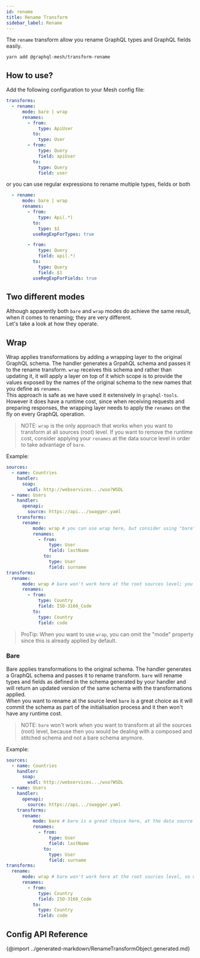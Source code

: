 ```yaml
---
id: rename
title: Rename Transform
sidebar_label: Rename
---
```


The `rename` transform allow you rename GraphQL types and GraphQL fields easily. 

```
yarn add @graphql-mesh/transform-rename
```

## How to use?

Add the following configuration to your Mesh config file:

```yml
transforms:
  - rename:
      mode: bare | wrap
      renames:
        - from:
            type: ApiUser
          to:
            type: User
        - from:
            type: Query
            field: apiUser
          to:
            type: Query
            field: user
```

or you can use regular expressions to rename multiple types, fields or both

```yml
  - rename:
      mode: bare | wrap
      renames:
        - from:
            type: Api(.*)
          to:
            type: $1
          useRegExpForTypes: true

        - from:
            type: Query
            field: api(.*)
          to:
            type: Query
            field: $1
          useRegExpForFields: true

```

## Two different modes
Although apparently both `bare` and `wrap` modes do achieve the same result, when it comes to renaming; they are very different.  
Let's take a look at how they operate.

## Wrap
Wrap applies transformations by adding a wrapping layer to the original GraphQL schema. The handler generates a GrpahQL schema and passes it to the rename transform. `wrap` receives this schema and rather than updating it, it will apply a layer on top of it which scope is to provide the values exposed by the names of the original schema to the new names that you define as `renames`.  
This approach is safe as we have used it extensively in `graphql-tools`. However it does have a runtime cost, since when receiving requests and preparing responses, the wrapping layer needs to apply the `renames` on the fly on every GraphQL operation.

> NOTE: `wrap` is the only approach that works when you want to transform at all sources (root) level. If you want to remove the runtime cost, consider applying your `renames` at the data source level in order to take advantage of `bare`.

Example:
```yaml
sources:
  - name: Countries
    handler:
      soap:
        wsdl: http://webservices.../wso?WSDL
  - name: Users
    handler:
      openapi:
        source: https://api.../swagger.yaml
    transforms:
      rename:
          mode: wrap # you can use wrap here, but consider using "bare" to remove runtime cost
          renames:
            - from:
                type: User
                field: lastName
              to:
                type: User
                field: surname
transforms:
  rename:
      mode: wrap # bare won't work here at the root sources level; you can set "wrap" or simply omit the "mode" property
      renames:
        - from:
            type: Country
            field: ISO-3166_Code
          to:
            type: Country
            field: code
```

> ProTip: When you want to use `wrap`, you can omit the "mode" property since this is already applied by default.  

### Bare
Bare applies transformations to the original schema. The handler generates a GraphQL schema and passes it to rename transform. `bare` will rename types and fields as defined in the schema generated by your handler and will return an updated version of the same schema with the transformations applied.  
When you want to rename at the source level `bare` is a great choice as it will commit the schema as part of the initialisation process and it then won't have any runtime cost.

> NOTE: `bare` won't work when you want to transform at all the sources (root) level, because then you would be dealing with a composed and stitched schema and not a bare schema anymore.

Example:
```yaml
sources:
  - name: Countries
    handler:
      soap:
        wsdl: http://webservices.../wso?WSDL
  - name: Users
    handler:
      openapi:
        source: https://api.../swagger.yaml
    transforms:
      rename:
          mode: bare # bare is a great choice here, at the data source level
          renames:
            - from:
                type: User
                field: lastName
              to:
                type: User
                field: surname
transforms:
  rename:
      mode: wrap # bare won't work here at the root sources level, so we need to use wrap
      renames:
        - from:
            type: Country
            field: ISO-3166_Code
          to:
            type: Country
            field: code
```

## Config API Reference

{@import ../generated-markdown/RenameTransformObject.generated.md}
